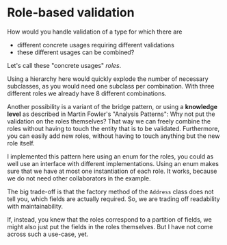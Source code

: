 # Role-based validation

How would you handle validation of a type for which there are
- different concrete usages requiring different validations
- these different usages can be combined?

Let's call these "concrete usages" _roles_.

Using a hierarchy here would quickly explode the number of necessary subclasses, as you would 
need one subclass per combination. With three different roles we already have 8 different 
combinations.

Another possibility is a variant of the bridge pattern, or using a **knowledge level** as 
described in Martin Fowler's "Analysis Patterns": Why not put the validation on the roles 
themselves? That way we can freely combine the roles without having to touch the entity that is 
to be validated. Furthermore, you can easily add new roles, without having to touch anything but 
the new role itself.

I implemented this pattern here using an enum for the roles, you could as well use an interface 
with different implementations. Using an enum makes sure that we have at most one instantiation of 
each role. It works, because we do not need other collaborators in the example.

The big trade-off is that the factory method of the `Address` class does not tell you, which 
fields are actually required. So, we are trading off readability with maintainability.

If, instead, you knew that the roles correspond to a partition of fields, we might also just put 
the fields in the roles themselves. But I have not come across such a use-case, yet.